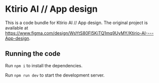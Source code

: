 
  # Ktirio AI // App design

  This is a code bundle for Ktirio AI // App design. The original project is available at https://www.figma.com/design/WsYtS80Fl5KiTQ1mq9UyMY/Ktirio-AI----App-design.

  ## Running the code

  Run `npm i` to install the dependencies.

  Run `npm run dev` to start the development server.
  